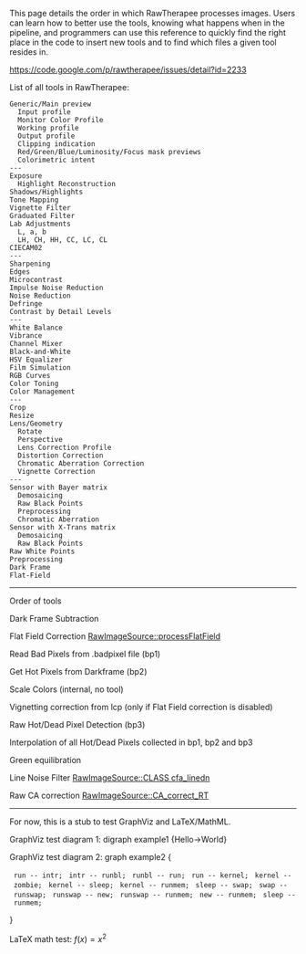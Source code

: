 This page details the order in which RawTherapee processes images. Users
can learn how to better use the tools, knowing what happens when in the
pipeline, and programmers can use this reference to quickly find the
right place in the code to insert new tools and to find which files a
given tool resides in.

<https://code.google.com/p/rawtherapee/issues/detail?id=2233>

List of all tools in RawTherapee:

    Generic/Main preview
      Input profile
      Monitor Color Profile
      Working profile
      Output profile
      Clipping indication
      Red/Green/Blue/Luminosity/Focus mask previews
      Colorimetric intent
    ---
    Exposure
      Highlight Reconstruction
    Shadows/Highlights
    Tone Mapping
    Vignette Filter
    Graduated Filter
    Lab Adjustments
      L, a, b
      LH, CH, HH, CC, LC, CL
    CIECAM02
    ---
    Sharpening
    Edges
    Microcontrast
    Impulse Noise Reduction
    Noise Reduction
    Defringe
    Contrast by Detail Levels
    ---
    White Balance
    Vibrance
    Channel Mixer
    Black-and-White
    HSV Equalizer
    Film Simulation
    RGB Curves
    Color Toning
    Color Management
    ---
    Crop
    Resize
    Lens/Geometry
      Rotate
      Perspective
      Lens Correction Profile
      Distortion Correction
      Chromatic Aberration Correction
      Vignette Correction
    ---
    Sensor with Bayer matrix
      Demosaicing
      Raw Black Points
      Preprocessing
      Chromatic Aberration
    Sensor with X-Trans matrix
      Demosaicing
      Raw Black Points
    Raw White Points
    Preprocessing
    Dark Frame
    Flat-Field

------------------------------------------------------------------------

Order of tools

Dark Frame Subtraction

Flat Field Correction
[RawImageSource::processFlatField](http://code.google.com/p/rawtherapee/source/browse/rtengine/rawimagesource.cc#1270)

Read Bad Pixels from .badpixel file (bp1)

Get Hot Pixels from Darkframe (bp2)

Scale Colors (internal, no tool)

Vignetting correction from lcp (only if Flat Field correction is
disabled)

Raw Hot/Dead Pixel Detection (bp3)

Interpolation of all Hot/Dead Pixels collected in bp1, bp2 and bp3

Green equilibration

Line Noise Filter [RawImageSource::CLASS
cfa_linedn](http://code.google.com/p/rawtherapee/source/browse/rtengine/cfa_linedn_RT.cc#42)

Raw CA correction
[RawImageSource::CA_correct_RT](http://code.google.com/p/rawtherapee/source/browse/rtengine/CA_correct_RT.cc#105)

------------------------------------------------------------------------

For now, this is a stub to test GraphViz and LaTeX/MathML.

GraphViz test diagram 1:
<graphviz border='frame' format='png' caption='Graph for example no. 1'>
digraph example1 {Hello-\>World} </graphviz>

GraphViz test diagram 2:
<graphviz renderer='neato' caption='Graph for example no. 2'> graph
example2 {

` run -- intr;`
` intr -- runbl;`
` runbl -- run;`
` run -- kernel;`
` kernel -- zombie;`
` kernel -- sleep;`
` kernel -- runmem;`
` sleep -- swap;`
` swap -- runswap;`
` runswap -- new;`
` runswap -- runmem;`
` new -- runmem;`
` sleep -- runmem;`

} </graphviz>

LaTeX math test: $f(x) = x^2\,$